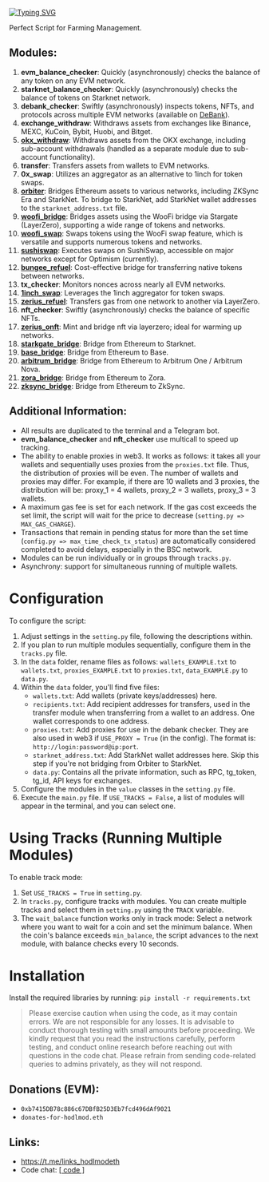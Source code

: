 [![Typing SVG](https://readme-typing-svg.herokuapp.com?color=%2336BCF7&lines=All-in-one+V2)](https://git.io/typing-svg)

Perfect Script for Farming Management.

## Modules:

1. **evm_balance_checker**: Quickly (asynchronously) checks the balance of any token on any EVM network.
2. **starknet_balance_checker**: Quickly (asynchronously) checks the balance of tokens on Starknet network.
3. **debank_checker**: Swiftly (asynchronously) inspects tokens, NFTs, and protocols across multiple EVM networks (available on [DeBank](https://debank.com/)).
4. **exchange_withdraw**: Withdraws assets from exchanges like Binance, MEXC, KuCoin, Bybit, Huobi, and Bitget.
5. **[okx_withdraw](https://www.okx.com/)**: Withdraws assets from the OKX exchange, including sub-account withdrawals (handled as a separate module due to sub-account functionality).
6. **transfer**: Transfers assets from wallets to EVM networks.
7. **0x_swap**: Utilizes an aggregator as an alternative to 1inch for token swaps.
8. **[orbiter](https://www.orbiter.finance/)**: Bridges Ethereum assets to various networks, including ZKSync Era and StarkNet. To bridge to StarkNet, add StarkNet wallet addresses to the `starknet_address.txt` file.
9. **[woofi_bridge](https://fi.woo.org/)**: Bridges assets using the WooFi bridge via Stargate (LayerZero), supporting a wide range of tokens and networks.
10. **[woofi_swap](https://fi.woo.org/)**: Swaps tokens using the WooFi swap feature, which is versatile and supports numerous tokens and networks.
11. **[sushiswap](https://www.sushi.com/swap)**: Executes swaps on SushiSwap, accessible on major networks except for Optimism (currently).
12. **[bungee_refuel](https://www.bungee.exchange/refuel)**: Cost-effective bridge for transferring native tokens between networks.
13. **tx_checker**: Monitors nonces across nearly all EVM networks.
14. **[1inch_swap](https://app.1inch.io/)**: Leverages the 1inch aggregator for token swaps.
15. **[zerius_refuel](https://zerius.io/)**: Transfers gas from one network to another via LayerZero.
16. **nft_checker**: Swiftly (asynchronously) checks the balance of specific NFTs.
17. **[zerius_onft](https://zerius.io/)**: Mint and bridge nft via layerzero; ideal for warming up networks.
18. **[starkgate_bridge](https://starkgate.starknet.io/)**: Bridge from Ethereum to Starknet. 
19. **[base_bridge](https://bridge.base.org/deposit)**: Bridge from Ethereum to Base.
20. **[arbitrum_bridge](https://bridge.arbitrum.io/?l2ChainId=42161)**: Bridge from Ethereum to Arbitrum One / Arbitrum Nova.
21. **[zora_bridge](https://bridge.zora.energy/)**: Bridge from Ethereum to Zora.
22. **[zksync_bridge](https://portal.txsync.io/bridge/)**: Bridge from Ethereum to ZkSync.

## Additional Information:

- All results are duplicated to the terminal and a Telegram bot.
- **evm_balance_checker** and **nft_checker** use multicall to speed up tracking.
- The ability to enable proxies in web3. It works as follows: it takes all your wallets and sequentially uses proxies from the `proxies.txt` file. Thus, the distribution of proxies will be even. The number of wallets and proxies may differ. For example, if there are 10 wallets and 3 proxies, the distribution will be: proxy_1 = 4 wallets, proxy_2 = 3 wallets, proxy_3 = 3 wallets.
- A maximum gas fee is set for each network. If the gas cost exceeds the set limit, the script will wait for the price to decrease (`setting.py => MAX_GAS_CHARGE`).
- Transactions that remain in pending status for more than the set time (`config.py => max_time_check_tx_status`) are automatically considered completed to avoid delays, especially in the BSC network.
- Modules can be run individually or in groups through `tracks.py`.
- Asynchrony: support for simultaneous running of multiple wallets.

# Configuration

To configure the script:

1. Adjust settings in the `setting.py` file, following the descriptions within.
2. If you plan to run multiple modules sequentially, configure them in the `tracks.py` file.
3. In the `data` folder, rename files as follows: `wallets_EXAMPLE.txt` to `wallets.txt`, `proxies_EXAMPLE.txt` to `proxies.txt`, `data_EXAMPLE.py` to `data.py`.
4. Within the `data` folder, you'll find five files:
   - `wallets.txt`: Add wallets (private keys/addresses) here.
   - `recipients.txt`: Add recipient addresses for transfers, used in the transfer module when transferring from a wallet to an address. One wallet corresponds to one address.
   - `proxies.txt`: Add proxies for use in the debank checker. They are also used in web3 if `USE_PROXY = True` (in the config). The format is: `http://login:password@ip:port`.
   - `starknet_address.txt`: Add StarkNet wallet addresses here. Skip this step if you're not bridging from Orbiter to StarkNet.
   - `data.py`: Contains all the private information, such as RPC, tg_token, tg_id, API keys for exchanges.
5. Configure the modules in the `value` classes in the `setting.py` file.
6. Execute the `main.py` file. If `USE_TRACKS = False`, a list of modules will appear in the terminal, and you can select one.

# Using Tracks (Running Multiple Modules)

To enable track mode:

1. Set `USE_TRACKS = True` in `setting.py`.
2. In `tracks.py`, configure tracks with modules. You can create multiple tracks and select them in `setting.py` using the `TRACK` variable.
3. The `wait_balance` function works only in track mode: Select a network where you want to wait for a coin and set the minimum balance. When the coin's balance exceeds `min_balance`, the script advances to the next module, with balance checks every 10 seconds.

# Installation

Install the required libraries by running: `pip install -r requirements.txt`

> Please exercise caution when using the code, as it may contain errors. We are not responsible for any losses. It is advisable to conduct thorough testing with small amounts before proceeding. We kindly request that you read the instructions carefully, perform testing, and conduct online research before reaching out with questions in the code chat. Please refrain from sending code-related queries to admins privately, as they will not respond.

## Donations (EVM): 
- `0xb7415DB78c886c67DBfB25D3Eb7fcd496dAf9021`
- `donates-for-hodlmod.eth`

## Links:
- https://t.me/links_hodlmodeth
- Code chat: [[ code ]](https://t.me/code_hodlmodeth)